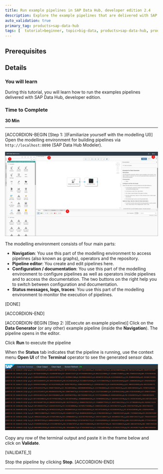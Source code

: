 ```yaml
---
title: Run example pipelines in SAP Data Hub, developer edition 2.4
description: Explore the example pipelines that are delivered with SAP Data Hub, developer edition 2.4.
auto_validation: true
primary_tag: products>sap-data-hub
tags: [  tutorial>beginner, topic>big-data, products>sap-data-hub, products>sap-vora ]
---
```


## Prerequisites

## Details
### You will learn  
During this tutorial, you will learn how to run the examples pipelines delivered with SAP Data Hub, developer edition.

### Time to Complete
**30 Min**

---

[ACCORDION-BEGIN [Step 1: ](Familiarize yourself with the modelling UI)]
Open the modelling environment for building pipelines via `http://localhost:8090` (SAP Data Hub Modeler).

![picture_01](./datahub-docker-v2-examples_01.png)  

The modelling environment consists of four main parts:

  - **Navigation**: You use this part of the modelling environment to access pipelines (also known as graphs), operators and the repository.
  - **Pipeline editor**: You create and edit pipelines here.
  - **Configuration / documentation**: You use this part of the modelling environment to configure pipelines as well as operators inside pipelines and to access the documentation. The two buttons on the right help you to switch between configuration and documentation.
  - **Status messages, logs, traces**: You use this part of the modelling environment to monitor the execution of pipelines.

[DONE]

[ACCORDION-END]

[ACCORDION-BEGIN [Step 2: ](Execute an example pipeline)]
Click on the **Data Generator** (or any other) example pipeline (inside the **Navigation**). The pipeline opens in the editor.

Click **Run** to execute the pipeline

When the **Status** tab indicates that the pipeline is running, use the context menu **Open UI** of the **Terminal** operator to see the generated sensor data.

![picture_02](datahub-docker-v2-examples_02.png)

Copy any row of the terminal output and paste it in the frame below and click on **Validate**.


[VALIDATE_1]

Stop the pipeline by clicking **Stop**.
[ACCORDION-END]

---
